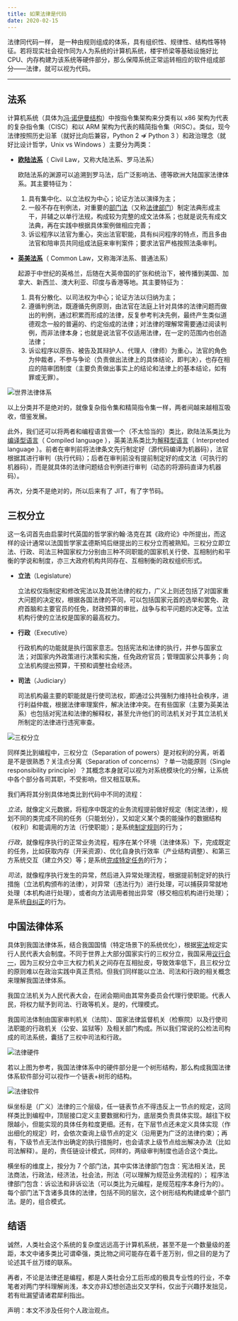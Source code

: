 ```yaml
---
title: 如果法律是代码
date: 2020-02-15
---
```


法律同代码一样， 是一种由规则组成的体系，具有组织性、规律性、结构性等特征。若将现实社会视作同为人为系统的计算机系统，楼宇桥梁等基础设施好比 CPU、内存构建为该系统等硬件部分，那么保障系统正常运转相应的软件组成部分——法律，就可以视为代码。

---

## 法系

计算机系统（具体为[冯·诺伊曼结构](https://zh.wikipedia.org/wiki/冯·诺伊曼结构)）中按指令集架构来分类有以 x86 架构为代表的复杂指令集（CISC）和以 ARM 架构为代表的精简指令集（RISC）。类似，现今法律按照历史沿革（就好比向后兼容，Python 2 ⇏ Python 3 ）和政治理念（就好比设计哲学，Unix vs Windows ）主要分为两类：

- **[欧陆法系](https://zh.wikipedia.org/wiki/欧陆法系)**（ Civil Law，又称大陆法系、罗马法系）

  欧陆法系的渊源可以追溯到罗马法，后广泛影响法、德等欧洲大陆国家法律体系。其主要特征为：

  1. 具有集中化、以立法权为中心；论证方法以演绎为主；
  2. 一般不存在判例法，对重要的[部门法](https://baike.baidu.com/item/部门法)（又称[法律部门](https://baike.baidu.com/item/法律部门)）制定法典形成主干，并辅之以单行法规，构成较为完整的成文法体系；也就是说先有成文法典，再在实践中根据具体案例做相应完善；
  3. 诉讼程序以法官为重心，突出法官职能，具有纠问程序的特点，而且多由法官和陪审员共同组成法庭来审判案件；要求法官严格按照法条审判。

- **[英美法系](https://zh.wikipedia.org/wiki/英美法系)**（ Common Law，又称海洋法系、普通法系）

  起源于中世纪的英格兰，后随在大英帝国的扩张和统治下，被传播到美国、加拿大、新西兰、澳大利亚、印度与香港等地。其主要特征为：

  1. 具有分散化、以司法权为中心；论证方法以归纳为主；
  2. 遵循判例法，既遵循先例原则，由法官在法庭上针对具体的法律问题而做出的判例，通过积累而形成的法律，反复参考判决先例，最终产生类似道德观念一般的普遍的、约定俗成的法律；对法律的理解常需要通过阅读判例，而非法律本身；也就是说法官不仅适用法律，在一定的范围内也创造法律；
  3. 诉讼程序以原告、被告及其辩护人、代理人（律师）为重心，法官的角色为仲裁者，不参与争论（负责做出法律上的具体结论，即判决），也存在相应的陪审团制度（主要负责做出事实上的结论和法律上的基本结论，如有罪或无罪）。

![世界法律体系](https://raw.githubusercontent.com/kid1412621/imgBed/master/Map_of_the_Legal_systems_of_the_world.png)

以上分类并不是绝对的，就像复杂指令集和精简指令集一样，两者间越来越相互吸收，借鉴发展。

此外，我们还可以将两者和编程语言做一个（不太恰当的）类比，欧陆法系类比为[编译型语言](https://zh.wikipedia.org/wiki/編譯語言)（ Compiled language ），英美法系类比为[解释型语言](https://zh.wikipedia.org/wiki/直譯語言)（ Interpreted language ）。前者在审判前将法律条文先行制定好（源代码编译为机器码），法官根据其进行审判（执行代码）；后者在审判前没有提前制定好的成文法（可执行的机器码），而是就具体的法律问题结合判例进行审判（动态的将源码直译为机器码）。

再次，分类不是绝对的，所以后来有了 JIT，有了字节码。

## 三权分立

这一名词首先由启蒙时代英国的哲学家约翰·洛克在其《政府论》中所提出，而这样的设计通常以法国哲学家孟德斯鸠后继提出的三权分立而被熟知。三权分立即立法、行政、司法三种国家权力分别由三种不同职能的国家机关行使、互相制约和平衡的学说和制度，亦三大政府机构共同存在、互相制衡的政权组织形式。

- **立法**（Legislature）

  立法权仅指制定和修改宪法以及其他法律的权力，广义上则还包括了对国家重大问题的决定权，根据各国法律的不同，可以包括国家元首的选举和罢免、政府首脑和主要官员的任免，财政预算的审批，战争与和平问题的决定等。立法机构行使的立法权是国家的最高权力。

- **行政**（Executive）

  行政机构的功能就是执行国家意志。包括宪法和法律的执行，并参与国家立法；对国家内外政策进行决策和实施，任免政府官员；管理国家公共事务；向立法机构提出预算，干预和调整社会经济。

- **司法**（Judiciary）

  司法机构最主要的职能就是行使司法权，即通过公共强制力维持社会秩序，进行利益仲裁，根据法律审理案件，解决法律冲突。在有些国家（主要为英美法系）也包括对宪法和法律的解释权，甚至允许他们的司法机关对于其立法机关所制定的法律进行违宪审查。

![三权分立](https://raw.githubusercontent.com/kid1412621/imgBed/master/Separation%20of%20powers.jpg)

同样类比到编程中，三权分立（Separation of powers）是对权利的分离，听着是不是很熟悉？关注点分离（Separation of concerns）？单一功能原则（Single responsibility principle）？其概念本身就可以视为对系统模块化的分解，让系统中各个部分各司其职，不受影响，但又相互联系。

我们再将其分别具体地类比到代码中不同的流程：

_立法_，就像定义元数据，将程序中既定的业务流程提前做好规定（制定法律），规划不同的类完成不同的任务（只能划分），又如定义某个类的能操作的数据结构（权利）和能调用的方法（行使职能）；是系统<u>制定规则</u>的行为；

_行政_，就像程序执行的正常业务流程，程序在某个环境（法律体系）下，完成既定的任务，比如获取内存（开采资源）、优化自身执行效率（产业结构调整）、和第三方系统交互（建立外交）等；是系统<u>完成特定任务</u>的行为；

_司法_，就像程序执行发生的异常，然后进入异常处理流程，根据提前制定好的执行措施（立法机构颁布的法律），对异常（违法行为）进行处理，可以捕获异常就地处理（本机构进行处理），或者向方法调用者抛出异常（移交相应机构进行处理）；是系统<u>自纠正</u>的行为。

## 中国法律体系

具体到我国法律体系，结合我国国情（特定场景下的系统优化），根据[宪法](http://www.gov.cn/guoqing/2018-03/22/content_5276318.htm)规定实行人民代表大会制度。不同于世界上大部分国家实行的三权分立，我国采用[议行合一](https://zh.wikipedia.org/wiki/议行合一)，因为三权分立中三大权力机关之间存在互相扯皮，导致效率低下，且三权分立的原则难以在政治实践中真正贯彻。但我们同样能以立法、司法和行政的相关概念来理解我国法律体系。

我国立法机关为人民代表大会，在闭会期间由其常务委员会代理行使职能。代表人民，将权力赋予到司法、行政等机关。是的，代理模式。

我国司法体制由国家审判机关（法院）、国家法律监督机关（检察院）以及行使司法职能的行政机关（公安、监狱等）及相关部门构成。所以我们常说的公检法司构成的司法系统，囊括了三权中司法和行政。

![法律硬件](https://raw.githubusercontent.com/kid1412621/imgBed/master/cn-law-hardware.png)

若以上图为参考，我国法律体系中的硬件部分是一个树形结构，那么构成我国法律体系软件部分可以视作一个链表+树形的结构。

![法律软件](https://raw.githubusercontent.com/kid1412621/imgBed/master/cn-law-software.png)

纵坐标是（广义）法律的三个层级，任一链表节点不得违反上一节点的规定，这同样类比到编程中，顶层接口定义主要数据和行为，底层类负责具体实现。越往下权限越小，但能实现的具体任务粒度更细。还有，在下层节点还未定义具体实现（作出细化的规定）时，会依次查询上级节点的定义（沿用更为广泛的法律约束）；再有，下级节点无法作出确定的执行措施时，也会请求上级节点给出解决办法（比如司法解释）。是的，责任链设计模式，同样的，两级审判制度也适合这个类比。

横坐标的维度上，按分为 7 个部门法，其中实体法律部门包含：宪法相关法，民法商法，行政法，经济法，社会法，刑法（可以理解为规范业务流程的）； 程序法律部门包含：诉讼法和非诉讼法（可以类比为元编程，是规范程序本身行为的）。每个部门法下含诸多具体的法律，包括不同的层次，这个树形结构构建成单个部门法。是的，组合模式。

## 结语

诚然，人类社会这个系统的复杂度远远高于计算机系统，甚至不是一个数量级的差距，本文中诸多类比可谓牵强，类比物之间可能存在着千差万别，但之目的是为了论述其千丝万缕的联系。

再者，不论是法律还是编程，都是人类社会分工后形成的极具专业性的行业，不幸笔者对两门学科理解尚浅，本文亦非幻想创造出交叉学科，仅出于兴趣抒发拙见，若有纰漏望请诸君犀利指出。

声明：本文不涉及任何个人政治观点。
